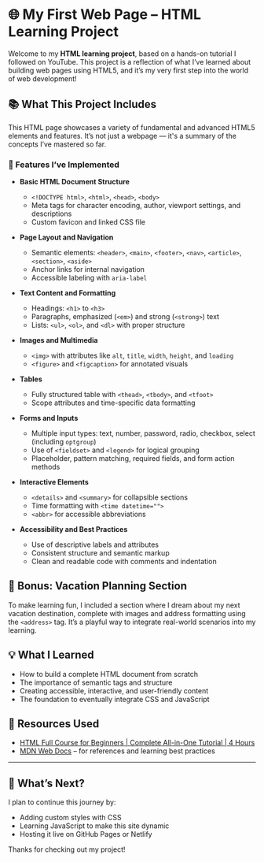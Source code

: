 # 🌐 My First Web Page – HTML Learning Project

Welcome to my **HTML learning project**, based on a hands-on tutorial I followed on YouTube. This project is a reflection of what I’ve learned about building web pages using HTML5, and it’s my very first step into the world of web development!

## 📚 What This Project Includes

This HTML page showcases a variety of fundamental and advanced HTML5 elements and features. It’s not just a webpage — it's a summary of the concepts I’ve mastered so far.

### 🔧 Features I’ve Implemented

- **Basic HTML Document Structure**
  - `<!DOCTYPE html>`, `<html>`, `<head>`, `<body>`
  - Meta tags for character encoding, author, viewport settings, and descriptions
  - Custom favicon and linked CSS file

- **Page Layout and Navigation**
  - Semantic elements: `<header>`, `<main>`, `<footer>`, `<nav>`, `<article>`, `<section>`, `<aside>`
  - Anchor links for internal navigation
  - Accessible labeling with `aria-label`

- **Text Content and Formatting**
  - Headings: `<h1>` to `<h3>`
  - Paragraphs, emphasized (`<em>`) and strong (`<strong>`) text
  - Lists: `<ul>`, `<ol>`, and `<dl>` with proper structure

- **Images and Multimedia**
  - `<img>` with attributes like `alt`, `title`, `width`, `height`, and `loading`
  - `<figure>` and `<figcaption>` for annotated visuals

- **Tables**
  - Fully structured table with `<thead>`, `<tbody>`, and `<tfoot>`
  - Scope attributes and time-specific data formatting

- **Forms and Inputs**
  - Multiple input types: text, number, password, radio, checkbox, select (including `optgroup`)
  - Use of `<fieldset>` and `<legend>` for logical grouping
  - Placeholder, pattern matching, required fields, and form action methods

- **Interactive Elements**
  - `<details>` and `<summary>` for collapsible sections
  - Time formatting with `<time datetime="">`
  - `<abbr>` for accessible abbreviations

- **Accessibility and Best Practices**
  - Use of descriptive labels and attributes
  - Consistent structure and semantic markup
  - Clean and readable code with comments and indentation

## 🌴 Bonus: Vacation Planning Section

To make learning fun, I included a section where I dream about my next vacation destination, complete with images and address formatting using the `<address>` tag. It’s a playful way to integrate real-world scenarios into my learning.

## 💡 What I Learned

- How to build a complete HTML document from scratch
- The importance of semantic tags and structure
- Creating accessible, interactive, and user-friendly content
- The foundation to eventually integrate CSS and JavaScript

## 🔗 Resources Used

- [HTML Full Course for Beginners | Complete All-in-One Tutorial | 4 Hours](https://www.youtube.com/watch?v=mJgBOIoGihA/)
- [MDN Web Docs](https://developer.mozilla.org/) – for references and learning best practices

---

## 🚀 What’s Next?

I plan to continue this journey by:
- Adding custom styles with CSS
- Learning JavaScript to make this site dynamic
- Hosting it live on GitHub Pages or Netlify

Thanks for checking out my project!
